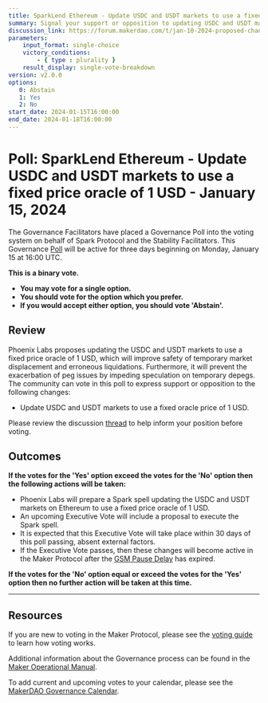 ```yaml
---
title: SparkLend Ethereum - Update USDC and USDT markets to use a fixed price oracle of 1 USD - January 15, 2024
summary: Signal your support or opposition to updating USDC and USDT markets to use a fixed price oracle of 1 USD.
discussion_link: https://forum.makerdao.com/t/jan-10-2024-proposed-changes-to-sparklend-for-upcoming-spell/23389
parameters:
    input_format: single-choice
    victory_conditions:
        - { type : plurality }
    result_display: single-vote-breakdown
version: v2.0.0
options:
   0: Abstain
   1: Yes
   2: No
start_date: 2024-01-15T16:00:00
end_date: 2024-01-18T16:00:00
---
```

# Poll: SparkLend Ethereum - Update USDC and USDT markets to use a fixed price oracle of 1 USD - January 15, 2024

The Governance Facilitators have placed a Governance Poll into the voting system on behalf of Spark Protocol and the Stability Facilitators. This Governance [Poll](https://manual.makerdao.com/governance/governance-cycle/weekly-governance-cycle#weekly-governance-cycle-definitions-mip16c1) will be active for three days beginning on Monday, January 15 at 16:00 UTC.

**This is a binary vote.**
- **You may vote for a single option.**
- **You should vote for the option which you prefer.**
- **If you would accept either option, you should vote 'Abstain'.**

## Review

Phoenix Labs proposes updating the USDC and USDT markets to use a fixed price oracle of 1 USD, which will improve safety of temporary market displacement and erroneous liquidations. Furthermore, it will prevent the exacerbation of peg issues by impeding speculation on temporary depegs. The community can vote in this poll to express support or opposition to the following changes:

- Update USDC and USDT markets to use a fixed oracle price of 1 USD.

Please review the discussion [thread](https://forum.makerdao.com/t/jan-10-2024-proposed-changes-to-sparklend-for-upcoming-spell/23389) to help inform your position before voting.

## Outcomes

**If the votes for the 'Yes' option exceed the votes for the 'No' option then the following actions will be taken:**
* Phoenix Labs will prepare a Spark spell updating the USDC and USDT markets on Ethereum to use a fixed price oracle of 1 USD.
* An upcoming Executive Vote will include a proposal to execute the Spark spell.
* It is expected that this Executive Vote will take place within 30 days of this poll passing, absent external factors.
* If the Executive Vote passes, then these changes will become active in the Maker Protocol after the [GSM Pause Delay](https://manual.makerdao.com/parameter-index/core/param-gsm-pause-delay) has expired.

**If the votes for the 'No' option equal or exceed the votes for the 'Yes' option then no further action will be taken at this time.**

---

## Resources

If you are new to voting in the Maker Protocol, please see the [voting guide](https://manual.makerdao.com/governance/voting-in-makerdao/on-chain-governance) to learn how voting works.

Additional information about the Governance process can be found in the [Maker Operational Manual](https://manual.makerdao.com).

To add current and upcoming votes to your calendar, please see the [MakerDAO Governance Calendar](https://manual.makerdao.com/makerdao/calendars/governance-calendar).
